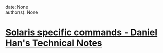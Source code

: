 
date: None  
author(s): None  

# [Solaris specific commands - Daniel Han's Technical Notes](https://sites.google.com/site/xiangyangsite/home/technical-tips/linux-unix/solaris-specific-commands)



